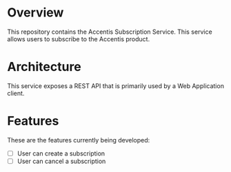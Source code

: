 # Overview

This repository contains the Accentis Subscription Service.  This service allows users to subscribe to the Accentis product.

# Architecture

This service exposes a REST API that is primarily used by a Web Application client.

# Features

These are the features currently being developed:
- [ ] User can create a subscription
- [ ] User can cancel a subscription
